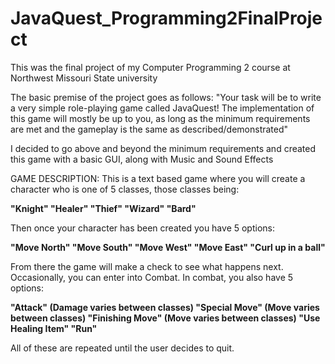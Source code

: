 # JavaQuest_Programming2FinalProject
This was the final project of my Computer Programming 2 course at Northwest Missouri State university

The basic premise of the project goes as follows:
 "Your task will be to write a very simple role-playing game called JavaQuest! The implementation of this
game will mostly be up to you, as long as the minimum requirements are met and the gameplay is the
same as described/demonstrated"

I decided to go above and beyond the minimum requirements and created this game with a basic GUI, along with Music and Sound Effects

GAME DESCRIPTION:
This is a text based game where you will create a character who is one of 5 classes, those classes being:
  
  **"Knight"
  "Healer"
  "Thief"
  "Wizard"
  "Bard"**
  
  
Then once your character has been created you have 5 options:
 
 **"Move North"
  "Move South"
  "Move West"
  "Move East"
  "Curl up in a ball"**
  
  
From there the game will make a check to see what happens next. Occasionally, you can enter into Combat. In combat, you also have 5 options:
 
 **"Attack" (Damage varies between classes)
  "Special Move" (Move varies between classes)
  "Finishing Move" (Move varies between classes)
  "Use Healing Item"
  "Run"**
  
All of these are repeated until the user decides to quit.

